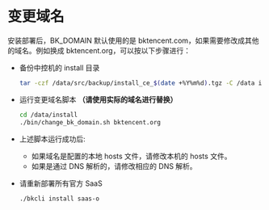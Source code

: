# 变更域名

安装部署后，BK_DOMAIN 默认使用的是 bktencent.com，如果需要修改成其他的域名。例如换成 bktencent.org，可以按以下步骤进行：

- 备份中控机的 install 目录

  ```bash
  tar -czf /data/src/backup/install_ce_$(date +%Y%m%d).tgz -C /data install
  ```

- 运行变更域名脚本 **（请使用实际的域名进行替换）**

  ```bash
  cd /data/install
  ./bin/change_bk_domain.sh bktencent.org
  ```

- 上述脚本运行成功后:
    - 如果域名是配置的本地 hosts 文件，请修改本机的 hosts 文件。
    - 如果是通过 DNS 解析的，请修改相应的 DNS 解析。

- 请重新部署所有官方 SaaS 
  ```
  ./bkcli install saas-o
  ``` 